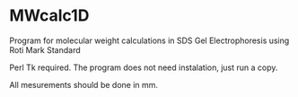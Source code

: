 MWcalc1D
========

Program for molecular weight calculations in SDS Gel Electrophoresis using Roti Mark Standard

Perl Tk required. 
The program does not need instalation, just run a copy.

All mesurements should be done in mm.
